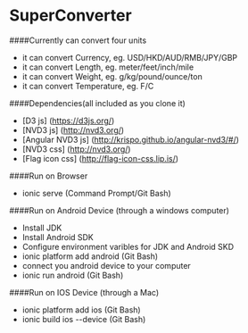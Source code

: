 # SuperConverter

####Currently can convert four units
- it can convert Currency, eg. USD/HKD/AUD/RMB/JPY/GBP
- it can convert Length, eg. meter/feet/inch/mile
- it can convert Weight, eg. g/kg/pound/ounce/ton
- it can convert Temperature, eg. F/C


####Dependencies(all included as you clone it)
- [D3 js] (https://d3js.org/)
- [NVD3 js] (http://nvd3.org/)
- [Angular NVD3 js] (http://krispo.github.io/angular-nvd3/#/)
- [NVD3 css] (http://nvd3.org/)
- [Flag icon css] (http://flag-icon-css.lip.is/)

####Run on Browser
- ionic serve (Command Prompt/Git Bash)

####Run on Android Device (through a windows computer)
- Install JDK
- Install Android SDK
- Configure environment varibles for JDK and Android SKD
- ionic platform add android (Git Bash)
- connect you android device to your computer
- ionic run android (Git Bash)

####Run on IOS Device (through a Mac)
- ionic platform add ios (Git Bash)
- ionic build ios --device (Git Bash)